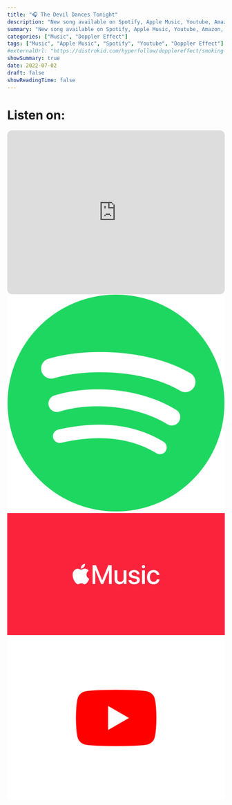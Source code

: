 ```yaml
---
title: "🎧 The Devil Dances Tonight"
description: "New song available on Spotify, Apple Music, Youtube, Amazon, and all other streaming services."
summary: "New song available on Spotify, Apple Music, Youtube, Amazon, and all other streaming services."
categories: ["Music", "Doppler Effect"]
tags: ["Music", "Apple Music", "Spotify", "Youtube", "Doppler Effect"]
#externalUrl: "https://distrokid.com/hyperfollow/dopplereffect/smoking-with-a-ninja"
showSummary: true
date: 2022-07-02
draft: false
showReadingTime: false
---
```


# Listen on:


<div style="display: flex; flex-wrap: wrap">
    <iframe style="border-radius:12px" src="https://open.spotify.com/embed/track/3N9hrS123Ay9F1aXjQutWv?utm_source=generator&theme=0" width="100%" height="380" frameBorder="0" allowfullscreen="" allow="autoplay; clipboard-write; encrypted-media; fullscreen; picture-in-picture"></iframe>
    <a target="_blank" href="https://open.spotify.com/track/3N9hrS123Ay9F1aXjQutWv?si=83dbed2147b74e9c">
        <img class="customMusicLogo nozoom" src="spotify.svg.png"/>
    </a>
     <a target="_blank" href="https://music.apple.com/pt/album/the-devil-dances-tonight/1632730018?i=1632730019&l=en">
        <img class="customMusicLogo nozoom" src="apple.webp"/>
    </a>
     <a target="_blank" href="https://www.youtube.com/watch?v=yQC9q_Rfa08">
        <img class="customMusicLogo nozoom" src="youtube.png"/>
    </a>
</div>
